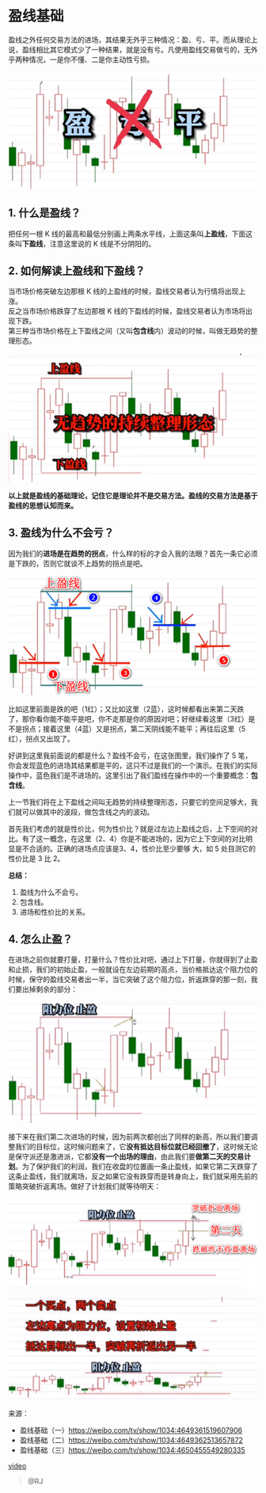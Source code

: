 # 盈线基础

盈线之外任何交易方法的进场，其结果无外乎三种情况：盈、亏、平。而从理论上说，盈线相比其它模式少了一种结果，就是没有亏。凡使用盈线交易做亏的，无外乎两种情况，一是你不懂、二是你主动性亏损。

![](./assets/0101.png)

## 1. 什么是盈线？

把任何一根 K 线的最高和最低分别画上两条水平线，上面这条叫**上盈线**，下面这条叫**下盈线**，注意这里说的 K 线是不分阴阳的。

## 2. 如何解读上盈线和下盈线？

当市场价格突破左边那根 K 线的上盈线的时候，盈线交易者认为行情将出现上涨。  
反之当市场价格跌穿了左边那根 K 线的下盈线的时候，盈线交易者认为市场将出现下跌。  
第三种当市场价格在上下盈线之间（又叫**包含线**内）波动的时候，叫做无趋势的整理形态。

![](./assets/0102.png)

**以上就是盈线的基础理论，记住它是理论并不是交易方法。盈线的交易方法是基于盈线的思想认知而来。**

## 3. 盈线为什么不会亏？

因为我们的**进场是在趋势的拐点**，什么样的标的才会入我的法眼？首先一条它必须是下跌的，否则它就谈不上趋势的拐点是吧。

![](./assets/0103.png)

比如这里前面是跌的吧（1红）；又比如这里（2蓝），这时候都看出来第二天跌了，那你看你能不能平是吧，你不走那是你的原因对吧；好继续看这里（3红）是不是拐点；接着这里（4蓝）又是拐点，第二天阴线能不能平；再往后这里（5红），拐点又出现了。

好讲到这里我前面说的都是什么？盈线不会亏，在这张图里，我们操作了 5 笔，你会发现蓝色的进场其结果都是平的，这只不过是我们的一个演示。在我们的实际操作中，蓝色我们是不进场的。这里引出了我们盈线在操作中的一个重要概念：**包含线**。

上一节我们将在上下盈线之间叫无趋势的持续整理形态，只要它的空间足够大，我们就可以做其中的波段，做包含线之内的波动。

首先我们考虑的就是性价比，何为性价比？就是过左边上盈线之后，上下空间的对比。有了这一概念，在这里（2、4）你是不能进场的，因为它上下空间的对比明显是不合适的。正确的进场点应该是3、4，性价比至少要够 大，如 5 处目测它的性价比是 3 比 2。

**总结：**

1. 盈线为什么不会亏。
2. 包含线。
3. 进场和性价比的关系。

## 4. 怎么止盈？

在进场之前你就要打量，打量什么？性价比对吧，通过上下打量，你就得到了止盈和止损，我们的初始止盈，一般就设在左边前期的高点，当价格抵达这个阻力位的时候，保守的盈线交易者出一半，当它突破了这个阻力位，折返跌穿的那一刻，我们要出掉剩余的部分：

![](./assets/0104.png)

接下来在我们第二次进场的时候，因为前两次都创出了同样的新高，所以我们要调整我们的目标位，这时候问题来了，它**没有抵达目标位就已经回撤了**，这时候无论是保守派还是激进派，它都**没有一个出场的理由**，由此我们要**做第二天的交易计划**。为了保护我们的利润，我们在收盘的位置画一条止盈线，如果它第二天跌穿了这条止盈线，我们就离场，反之如果它没有跌穿而是转身向上，我们就采用先前的策略突破折返离场。做好了计划我们就等待明天：

![](./assets/0105.png)

![](./assets/0106.png)

来源：

- 盈线基础（一）<https://weibo.com/tv/show/1034:4649361519607906>
- 盈线基础（二）<https://weibo.com/tv/show/1034:4649362513657872>
- 盈线基础（三）<https://weibo.com/tv/show/1034:4650455549280335>


[video](./01-盈线基础.mp4)

> @RJ 